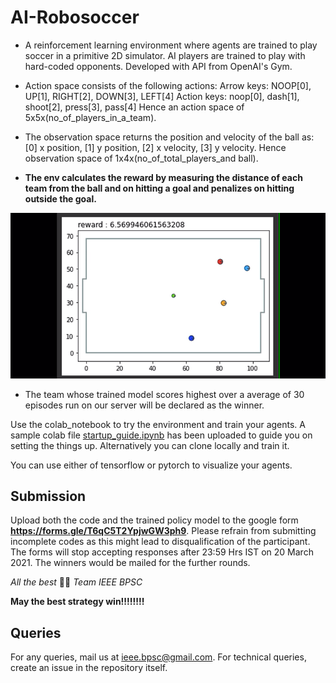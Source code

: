 # AI-Robosoccer

* A reinforcement learning environment where agents are trained to play soccer in a primitive 2D simulator. AI players are trained to play with hard-coded opponents. Developed with API from OpenAI's Gym.

* Action space consists of the following actions:
Arrow keys: NOOP[0], UP[1], RIGHT[2], DOWN[3], LEFT[4] 
Action keys: noop[0], dash[1], shoot[2], press[3], pass[4]
Hence an action space of 5x5x(no_of_players_in_a_team).

* The observation space returns the position and velocity of the ball as: [0] x position, [1] y position, [2] x velocity, [3] y velocity.
Hence observation space of 1x4x(no_of_total_players_and ball).

* **The env calculates the reward by measuring the distance of each team from the ball and on hitting a goal and penalizes on hitting outside the goal.**

![Alt Text](./assets/random_actions.gif)

* The team whose trained model scores highest over a average of 30 episodes run on our server will be declared as the winner. 

Use the colab_notebook to try the environment and train your agents. A sample colab file [startup_guide.ipynb](./startup_guide.ipynb) has been uploaded to guide you on setting the things up. Alternatively you can clone locally and train it.

You can use either of tensorflow or pytorch to visualize your agents. 

## Submission

Upload both the code and the trained policy model to the google form **https://forms.gle/T6qC5T2YpjwGW3ph9**. Please refrain from submitting incomplete codes as this might lead to disqualification of the participant.
The forms will stop accepting responses after 23:59 Hrs IST on 20 March 2021. The winners would be mailed for the further rounds. 

_All the best_ ✌🏻
_Team IEEE BPSC_

**May the best strategy win!!!!!!!!**

## Queries

For any queries, mail us at [ieee.bpsc@gmail.com](mailto:ieee.bpsc@gmail.com).
For technical queries, create an issue in the repository itself. 
